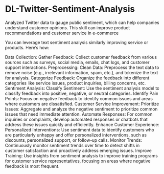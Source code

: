 # DL-Twitter-Sentiment-Analysis

Analyzed Twitter data to gauge public sentiment, which can help companies understand customer opinions. This skill can improve product recommendations and customer service in e-commerce


You can leverage text sentiment analysis similarly improving service or products. Here’s how:

Data Collection:
Gather Feedback: Collect customer feedback from various sources such as surveys, social media, emails, chat logs, and customer support interactions.
Preprocessing:
Clean Data: Preprocess the text data to remove noise (e.g., irrelevant information, spam, etc.), and tokenize the text for analysis.
Categorize Feedback: Organize the feedback into different categories like service issues, product inquiries, billing concerns, etc.
Sentiment Analysis:
Classify Sentiment: Use the sentiment analysis model to classify feedback into positive, negative, or neutral categories.
Identify Pain Points: Focus on negative feedback to identify common issues and areas where customers are dissatisfied.
Customer Service Improvement:
Prioritize Issues: Aggregate and analyze the negative sentiment to prioritize common issues that need immediate attention.
Automate Responses: For common inquiries or complaints, develop automated responses or chatbots that address these issues quickly and efficiently.
Enhance Customer Experience:
Personalized Interventions: Use sentiment data to identify customers who are particularly unhappy and offer personalized interventions, such as discounts, personalized support, or follow-up calls.
Monitor Trends: Continuously monitor sentiment trends over time to detect shifts in customer satisfaction and proactively address emerging issues.
Improve Training: Use insights from sentiment analysis to improve training programs for customer service representatives, focusing on areas where negative feedback is most frequent.
